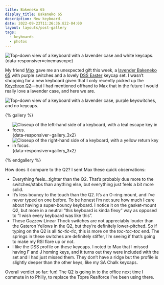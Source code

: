 ```yaml
---
title: Bakeneko 65
display_title: Bakeneko 65
description: New keyboard.
date: 2022-09-23T11:26:36.822-04:00
layout: layouts/post-gallery
tags:
  - keyboards
  - photos
---
```


![Top-down view of a keyboard with a lavender case and white keycaps.](bakeneko65-02.jpg "Bakeneko 65 with Gazzew Linear Thocks and DSS Easter keycaps"){data-responsiver=cinemascope}

My friend [Max](https://maxfenton.com/) gave me an unexpected gift this week, a [lavender Bakeneko 65](https://cannonkeys.com/products/bakeneko65?variant=40711853113455) with purple switches and a lovely [DSS Easter](https://novelkeys.com/collections/keycaps/products/dss-easter) keycap set. I wasn’t shopping for a new keyboard given that I only recently picked up the [Keychron Q2](/posts/keychron-q2/)—but I had mentioned offhand to Max that in the future I would really love a lavender case, and here we are.

![Top-down view of a keyboard with a lavender case, purple keyswitches, and no keycaps.](bakeneko65-01.jpg "Purple power")

{% gallery %}

* ![Closeup of the left-hand side of a keyboard, with a teal escape key in focus.](bakeneko65-03.jpg){data-responsiver=gallery_3x2}
* ![Closeup of the right-hand side of a keyboard, with a yellow return key in focus.](bakeneko65-04.jpg){data-responsiver=gallery_3x2}

{% endgallery %}

How does it compare to the Q2? I sent Max these quick observations:

* Everything feels…tighter than the Q2. That’s probably due more to the switches/stabs than anything else, but everything just feels a bit more solid.
* It’s less bouncy to the touch than the Q2. It’s an O-ring mount, and I’ve never typed on one before. To be honest I’m not sure how much I care about having a super-bouncy keyboard. I notice it on the gasket-mount Q2, but more in a neutral “this keyboard is kinda flexy” way as opposed to “I wish every keyboard was like this”.
* These Gazzew Linear Thock switches are not appreciably louder than the Gateron Yellows in the Q2, but they’re definitely lower-pitched. So if typing on the Q2 is all *tic-tic-tic*, this is more on the *toc-toc-toc* end. The springs in these switches are definitely stiffer, I’m seeing if that’s going to make my RSI flare up or not.
* I like the DSS profile on these keycaps. I noted to Max that I missed having F and J homing keys, and it turns out they were included with the set and I had just missed them. They don’t have a ridge but the profile is slightly deeper than the other keys, like my SA Chalk keycaps.

Overall verdict so far: fun! The Q2 is going in to the office next time I commute in to Philly, to replace the Topre Realforce I’ve been using there.